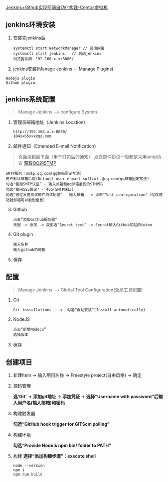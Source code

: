 [Jenkins+Github实现前端自动化构建-Centos虚拟机](https://www.jianshu.com/p/91893b5807db)

## jenkins环境安装
1. 安装完jenkins后

     ```
     systemctl start NetworkManager // 启动网络
     systemctl start jenkins   // 启动jenkins
     浏览器访问：192.168.x.x:8080/
     ```

2. jenkins安装(Manage Jenkins -- Manage Plugins)

```
Nodejs plugin
Github plugin
```



## jenkins系统配置

> Manage Jenkins  -->  configure System
1. 管理员邮箱地址（Jenkins Location）

   ```
   http://192.168.x.x:8080/
   104xx65xxx@qq.com
   ```

   

2. 邮件通知（Extended E-mail Notification）

>  页面滚到最下面（用于打包后的通知）
> 发送邮件协议一般都是采用smtp协议
> [获取QQ的STMP](https://zhidao.baidu.com/question/1669923691341017507.html)

```
SMTP服务：smtp.qq.com(qq邮箱固定写法)
用户默认邮箱后缀(Default user e-mail suffix)：@qq.com(qq邮箱固定写法)
勾选"使用SMTP认证“ - 输入邮箱和qq邮箱拿到的STMP码
勾选"使用SSL协议" - 465(SMTP端口)
勾选”通过发送测试邮件测试配置“ - 输入邮箱  -> 点击"Test configuration"（保存成功就邮箱可以收到信息）

```

3. Github

   ```
   点击“添加Github服务器”
   凭据 -> 添加 -> 类型选“Secret text” -> Secret输入Github网站的token
   ```

   

4. Git plugin

   ```
   输入名称
   输入github的邮箱
   ```

5. 保存

   

   



## 配置

> Manage Jenkins  -->  Global Tool Configuration(全局工具配置)

1. Git

   ```
   Git installations   ->  勾选”自动安装“(Install automatically)
   ```

2. NodeJS

   ```
   点击“新增NodeJS”
   选择版本
   ```

3. 保存



## 创建项目

1. 新建Item -> 输入项目名称 -> Freestyle project(自由风格) -> 确定

2. 源码管理

   **选'Git' -> 添加git地址 -> 添加凭证 -> 选择“Username with password”后输入用户名(输入邮箱)和密码**
   
3. 构建触发器
   
   **勾选“GitHub hook trigger for GITScm polling”**
   
4. 构建环境

   **勾选“Provide Node & npm bin/ folder to PATH”**
   
5. 构建
   **选择“添加构建步骤”：execute shell**
   
   ```
   node --version
   npm i
   npm run build
   ```
   
   